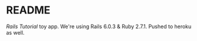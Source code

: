 # README

*Rails Tutorial* toy app. We're using Rails 6.0.3 & Ruby 2.7.1. Pushed to heroku as well.
